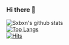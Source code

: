 ### Hi there 👋
![Sxbxn's github stats](https://github-readme-stats.vercel.app/api?username=Sxbxn&show_icons=true&theme=algolia)    
[![Top Langs](https://github-readme-stats.vercel.app/api/top-langs/?username=Sxbxn&layout=compact&theme=algolia)](https://github.com/anuraghazra/github-readme-stats)     
[![Hits](https://hits.seeyoufarm.com/api/count/incr/badge.svg?url=https%3A%2F%2Fgithub.com%2FSxbxn&count_bg=%23050F2C&title_bg=%230194DD&icon=wechat.svg&icon_color=%23FFFFFF&title=hits&edge_flat=false)](https://hits.seeyoufarm.com)


<!--
**Sxbxn/Sxbxn** is a ✨ _special_ ✨ repository because its `README.md` (this file) appears on your GitHub profile.

Here are some ideas to get you started:

- 🔭 I’m currently working on ...
- 🌱 I’m currently learning ...
- 👯 I’m looking to collaborate on ...
- 🤔 I’m looking for help with ...
- 💬 Ask me about ...
- 📫 How to reach me: ...
- 😄 Pronouns: ...
- ⚡ Fun fact: ...
-->


